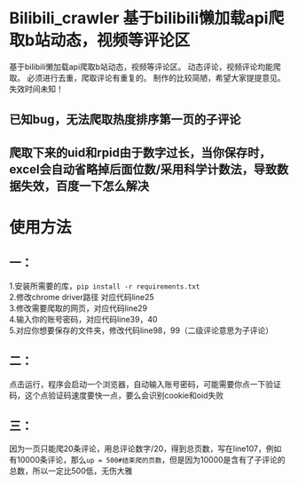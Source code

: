 # Bilibili_crawler 基于bilibili懒加载api爬取b站动态，视频等评论区
基于bilibili懒加载api爬取b站动态，视频等评论区。
动态评论，视频评论均能爬取。
必须进行去重，爬取评论有重复的。
制作的比较简陋，希望大家提提意见。
失效时间未知！
## 已知bug，无法爬取热度排序第一页的子评论
## 爬取下来的uid和rpid由于数字过长，当你保存时，excel会自动省略掉后面位数/采用科学计数法，导致数据失效，百度一下怎么解决
# 使用方法
## 一：
1.安装所需要的库，`pip install -r requirements.txt`  
2.修改chrome driver路径 对应代码line25  
3.修改需要爬取的网页，对应代码line29  
4.输入你的账号密码，对应代码line39，40  
5.对应你想要保存的文件夹，修改代码line98，99（二级评论意思为子评论）  
## 二：
点击运行，程序会启动一个浏览器，自动输入账号密码，可能需要你点一下验证码，这个点验证码速度要快一点，要么会识别cookie和oid失败  
## 三：
因为一页只能爬20条评论，用总评论数字/20，得到总页数，写在line107，例如有10000条评论，那么`up = 500#结束爬的页数`，但是因为10000是含有了子评论的总数，所以一定比500低，无伤大雅
